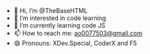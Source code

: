 - 👋 Hi, I’m @TheBaseHTML
- 👀 I’m interested in code learning
- 🌱 I’m currently learning code JS
- 📫 How to reach me: ao0077503@gmail.com
- 😄 Pronouns: XDev.Special, CoderX and F5
